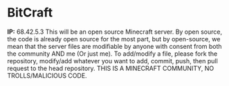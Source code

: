 # BitCraft
<b>IP:</b> 68.42.5.3
This will be an open source Minecraft server. By open source, the code is already open source for the most part, but by open-source, we mean that the server files are modifiable by anyone with consent from both the community AND me (Or just me). To add/modify a file, please fork the repository, modify/add whatever you want to add, commit, push, then pull request to the head repository. THIS IS A MINECRAFT COMMUNITY, NO TROLLS/MALICIOUS CODE.
